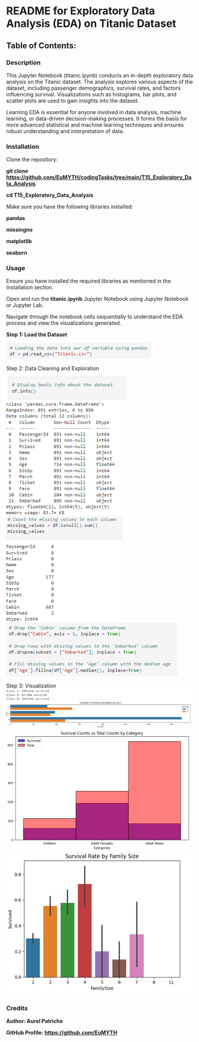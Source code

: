 # README for Exploratory Data Analysis (EDA) on Titanic Dataset

## Table of Contents:

### Description
This Jupyter Notebook (titanic.ipynb) conducts an in-depth exploratory data analysis on the Titanic dataset. The analysis explores various aspects of the dataset, including passenger demographics, survival rates, and factors influencing survival. Visualizations such as histograms, bar plots, and scatter plots are used to gain insights into the dataset.

Learning EDA is essential for anyone involved in data analysis, machine learning, or data-driven decision-making processes. It forms the basis for more advanced statistical and machine learning techniques and ensures robust understanding and interpretation of data.

### Installation
Clone the repository:

**git clone https://github.com/EuMYTH/codingTasks/tree/main/T15_Exploratory_Data_Analysis**

**cd T15_Exploratory_Data_Analysis**

Make sure you have the following libraries installed:

**pandas**

**missingno**

**matplotlib**

**seaborn**

### Usage
Ensure you have installed the required libraries as mentioned in the Installation section.

Open and run the **titanic.ipynb** Jupyter Notebook using Jupyter Notebook or Jupyter Lab.

Navigate through the notebook cells sequentially to understand the EDA process and view the visualizations generated.

**Step 1: Load the Dataset**

![img.png](img.png)

Step 2: Data Cleaning and Exploration

![img_6.png](img_6.png)
![img_1.png](img_1.png)
![img_2.png](img_2.png)

Step 3: Visualization
![img_3.png](img_3.png)
![img_4.png](img_4.png)
![img_5.png](img_5.png)



### Credits
**Author: Aurel Patriche**

**GitHub Profile: https://github.com/EuMYTH**

